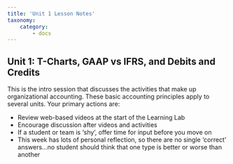 ```yaml
---
title: 'Unit 1 Lesson Notes'
taxonomy:
    category:
        - docs
---
```


## Unit 1:  T-Charts, GAAP vs IFRS, and Debits and Credits

This is the intro session that discusses the activities that make up organizational accounting. These basic accounting principles apply to several units. Your primary actions are:

- Review web-based videos at the start of the Learning Lab
- Encourage discussion after videos and activities
 - If a student or team is ‘shy’, offer time for input before you move on
 - This week has lots of personal reflection, so there are no single ‘correct’ answers...no student should think that one type is better or worse than another
